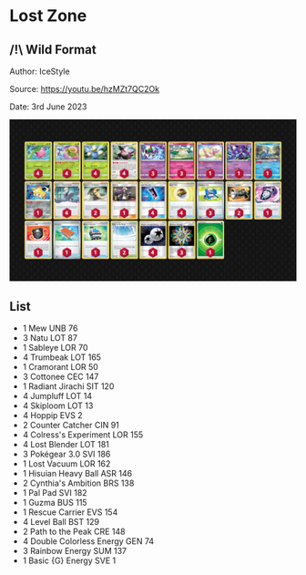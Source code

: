 # Lost Zone

## /!\ Wild Format

Author: IceStyle

Source: <https://youtu.be/hzMZt7QC2Ok>

Date: 3rd June 2023

![decklist](../../images/SVI/Lost%20Zone/4-%20Lost%20Zone.png)

## List

* 1 Mew UNB 76
* 3 Natu LOT 87
* 1 Sableye LOR 70
* 4 Trumbeak LOT 165
* 1 Cramorant LOR 50
* 3 Cottonee CEC 147
* 1 Radiant Jirachi SIT 120
* 4 Jumpluff LOT 14
* 4 Skiploom LOT 13
* 4 Hoppip EVS 2
* 2 Counter Catcher CIN 91
* 4 Colress's Experiment LOR 155
* 4 Lost Blender LOT 181
* 3 Pokégear 3.0 SVI 186
* 1 Lost Vacuum LOR 162
* 1 Hisuian Heavy Ball ASR 146
* 2 Cynthia's Ambition BRS 138
* 1 Pal Pad SVI 182
* 1 Guzma BUS 115
* 1 Rescue Carrier EVS 154
* 4 Level Ball BST 129
* 2 Path to the Peak CRE 148
* 4 Double Colorless Energy GEN 74
* 3 Rainbow Energy SUM 137
* 1 Basic {G} Energy SVE 1
